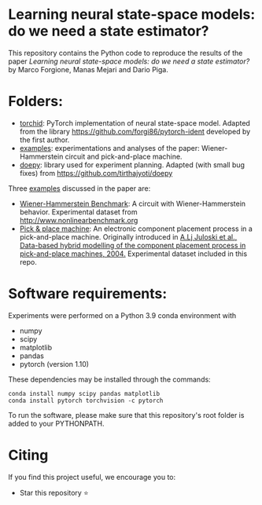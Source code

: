 # Learning neural state-space models: do we need a state estimator?

This repository contains the Python code to reproduce the results of the paper *Learning neural state-space models: do we need a state estimator?* by Marco Forgione, Manas Mejari and Dario Piga.


# Folders:
* [torchid](torchis):  PyTorch implementation of neural state-space model. Adapted from the library https://github.com/forgi86/pytorch-ident developed by the first author.
* [examples](examples): experimentations and analyses of the paper: Wiener-Hammerstein circuit and pick-and-place machine.
* [doepy](doepy): library used for experiment planning. Adapted (with small bug fixes) from https://github.com/tirthajyoti/doepy
 <!--*  [doc](doc): paper latex files -->

Three [examples](examples) discussed in the paper are:

* [Wiener-Hammerstein Benchmark](examples/WH2009): A circuit with Wiener-Hammerstein behavior. Experimental dataset from http://www.nonlinearbenchmark.org
* [Pick & place machine](examples/EMPS): An
electronic component placement process in a pick-and-place
machine. Originally introduced in [A.Lj Juloski et al., Data-based
hybrid modelling of the component placement process in pick-and-place
machines, 2004.](https://www.sciencedirect.com/science/article/pii/S0967066104000784) Experimental dataset included in this repo.

# Software requirements:
Experiments were performed on a Python 3.9 conda environment with

 * numpy
 * scipy
 * matplotlib
 * pandas
 * pytorch (version 1.10)
 
These dependencies may be installed through the commands:

```
conda install numpy scipy pandas matplotlib
conda install pytorch torchvision -c pytorch
```

To run the software, please make sure that this repository's root folder is added to 
your PYTHONPATH.

# Citing

If you find this project useful, we encourage you to:

* Star this repository :star: 

<!--
 * Cite the [paper](https://onlinelibrary.wiley.com/doi/abs/10.1002/acs.3216) 
```
@article{forgione2021dyno,
  title={\textit{dyno{N}et}: A neural network architecture for learning dynamical systems},
  author={Forgione, M. and Piga, D.},
  journal={International Journal of Adaptive Control and Signal Processing},
  volume={35},
  number={4},
  pages={612--626},
  year={2021},
  publisher={Wiley}
}
```
-->
